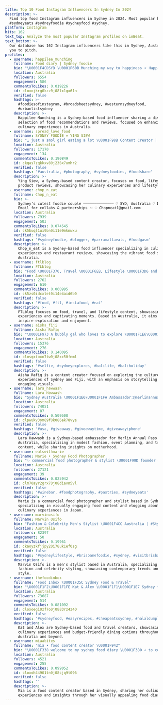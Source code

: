 ```yaml
---
title: Top 10 Food Instagram Influencers In Sydney In 2024
description: >-
  Find top food Instagram influencers in Sydney in 2024. Most popular hashtags:
  #sydneyeats #sydneyfoodie #sydneyfood #sydney.
platform: Instagram
hits: 162
text_top: Analyze the most popular Instagram profiles on inBeat.
text_bottom: >-
  Our database has 162 Instagram influencers like this in Sydney, Australia for
  you to pitch.
profiles:
  - username: happilee_munching
    fullname: Food diary | Sydney foodie
    bio: "\U0001F4CDSYD \U0001F60B Munching my way to happiness ⭐ Happiness rating: \U0001F610<\U0001F642<\U0001F60A<\U0001F604<\U0001F970 \U0001F4E7 DM/email for collabs \U0001F496 Follow for food recs!"
    location: Australia
    followers: 6554
    engagement: 586
    commentsToLikes: 0.019226
    id: cloxojkrg0kzz0j08lx1gx61n
    verified: false
    hashtags: >-
      #foodiesofinstagram, #broadsheetsydney, #westernsydneyfood,
      #urbanlistsydney
    description: >-
      Happilee Munching is a Sydney-based food influencer sharing a diverse
      selection of food recommendations and reviews, focused on enhancing
      culinary experiences in Australia.
  - username: spread_love_food
    fullname: SYDNEY FOODIE ⚜ YING SIEW
    bio: "☁️ just a smol girl eating a lot \U0001F98B Content Creator | Food | Lifestyle | Products \U0001F4E9 DM for Collab/Invite/PR/Photography Rates/Social Media Management"
    location: Australia
    followers: 17170
    engagement: 134
    commentsToLikes: 0.190849
    id: ckqas7zqkkxv80j236x7umhr2
    verified: false
    hashtags: '#australia, #photography, #sydneyfoodies, #foodshare'
    description: >-
      Ying Siew, a Sydney-based content creator, focuses on food, lifestyle, and
      product reviews, showcasing her culinary experiences and lifestyle tips.
  - username: chop_n_eat
    fullname: Chop_n_eat
    bio: >-
      Sydney’s cutest foodie couple —————————————— ♡ SYD, Australia ♡ Dm or
      Email for collabs & partnerships ✨ ♡ Chopneat1@gmail.com
    location: Australia
    followers: 7939
    engagement: 503
    commentsToLikes: 0.074545
    id: ck5buql1ui9bn0i11e9mknwxu
    verified: false
    hashtags: '#sydneyfoodie, #blogger, #parramattaeats, #foodgasm'
    description: >-
      Chop_n_eat is a Sydney-based food influencer specializing in culinary
      experiences and restaurant reviews, showcasing the vibrant food scene in
      Australia.
  - username: ftlblog
    fullname: FTLblog
    bio: "Food \U0001F370, Travel \U0001F6EB, Lifestyle \U0001F3D6 and more. Explore the world \U0001F30F and be inspired. Capturing \U0001F4F8 unforgettable moments. #FTLblog"
    location: Australia
    followers: 2762
    engagement: 610
    commentsToLikes: 0.060995
    id: ck5zs0idcxlet0i14e4aid6b0
    verified: false
    hashtags: '#food, #ftl, #instafood, #eat'
    description: >-
      FTLblog focuses on food, travel, and lifestyle content, showcasing diverse
      experiences and captivating moments. Based in Australia, it aims to
      inspire exploration and enjoyment.
  - username: aisha_fiji
    fullname: Aisha Rafiq
    bio: "\U0001F973 A bubbly gal who loves to explore \U0001F1E6\U0001F1FA Sydney & Fiji \U0001F1EB\U0001F1EF \U0001F3A5 Founder: @sydneystoryteller \U0001F33A\U0001F30A\U0001F95E\U0001F933\U0001F3FC☀️✈️"
    location: Australia
    followers: 15376
    engagement: 276
    commentsToLikes: 0.140095
    id: closqxtoxo7tw0j08xc50fnml
    verified: false
    hashtags: '#selfie, #sydneyexplores, #balilife, #baliholiday'
    description: >-
      Aisha Rafiq is a content creator focused on exploring the cultures and
      experiences of Sydney and Fiji, with an emphasis on storytelling through
      engaging visuals.
  - username: lara_hawwash
    fullname: Lara Hawwash
    bio: "Sydney Australia \U0001F1E6\U0001F1FA Ambassador:@merlinannualpassanz Modest Fashion | Event planner| Traveller | Mum For collaborating or business exposure DM me"
    location: Australia
    followers: 74051
    engagement: 87
    commentsToLikes: 0.509508
    id: clpwukv3om89f0k086ak78vye
    verified: false
    hashtags: '#usa, #giveaway, #giveawaytime, #giveawayiphone'
    description: >-
      Lara Hawwash is a Sydney-based ambassador for Merlin Annual Pass
      Australia, specializing in modest fashion, event planning, and travel
      content, while sharing insights on motherhood.
  - username: eatswithmarie
    fullname: Marie • Sydney Food Photographer
    bio: "✨ commercial food photographer & stylist \U0001F90D founder @glaze.digital \U0001F3AC⤹ watch my JAPAN VLOGS!"
    location: Australia
    followers: 27121
    engagement: 39
    commentsToLikes: 0.025942
    id: clm70ayr2grx70j08diavn5vl
    verified: false
    hashtags: '#winebar, #foodphotography, #pastries, #sydneyeats'
    description: >-
      Marie is a commercial food photographer and stylist based in Sydney,
      specializing in visually engaging food content and vlogging about her
      culinary experiences in Japan.
  - username: marvinosifo
    fullname: Marvin Osifo
    bio: "Fashion & Celebrity Men's Stylist \U0001F4CC Australia | #StyledByMarvin \U0001F4E9 hello@marvinosifo.com"
    location: Australia
    followers: 82397
    engagement: 50
    commentsToLikes: 0.19961
    id: ckaoyzkfjjpy20i78uk1ef0zg
    verified: false
    hashtags: '#sydneylifestyle, #brisbanefoodie, #sydney, #visitbrisbane'
    description: >-
      Marvin Osifo is a men's stylist based in Australia, specializing in
      fashion and celebrity styling, showcasing contemporary trends and personal
      style.
  - username: thefoodinbox
    fullname: "Food Inbox \U0001F35C Sydney Food & Travel"
    bio: "\U0001F1F2\U0001F1FE Kat & Alex \U0001F1F1\U0001F1E7 Sydney food & travel creators \U0001F363✈️ enquiries ➡️ thefoodinbox@gmail.com @cheapeatssydney"
    location: Australia
    followers: 73687
    engagement: 514
    commentsToLikes: 0.081092
    id: cloxoegi0zf7o0j0883rz4z40
    verified: false
    hashtags: '#sydneyfood, #easyrecipes, #cheapeatssydney, #halaldumplings'
    description: >-
      Kat and Alex are Sydney-based food and travel creators, showcasing
      culinary experiences and budget-friendly dining options throughout
      Australia and beyond.
  - username: miaabites
    fullname: "mia • food content creator \U0001F942"
    bio: "\U0001F338 welcome to my sydney food diary \U0001F380 ➪ to collab contact via email/dm\U0001FAF6 \U0001F48C miaabitesinsta@gmail.com"
    location: Australia
    followers: 4521
    engagement: 255
    commentsToLikes: 0.099052
    id: cloxoh44901tn0j08cjq9t096
    verified: false
    hashtags: ''
    description: >-
      Mia is a food content creator based in Sydney, sharing her culinary
      experiences and insights through her visually appealing food diary.
---
```


